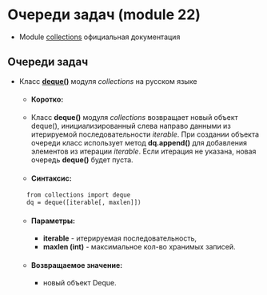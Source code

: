 # Очереди задач (module 22)

* Module [collections](https://docs.python.org/3/library/collections.html) официальная документация

## Очереди задач
* Класс **[deque()](https://docs-python.ru/standart-library/modul-collections-python/klass-deque-modulja-collections/)** модуля *collections* на русском языке
  * #### Коротко:
  * Класс **deque()** модуля *collections* возвращает новый объект deque(), 
  инициализированный слева направо данными из итерируемой последовательности *iterable*.
  При создании объекта очереди класс использует метод **dq.append()** для добавления элементов из итерации *iterable*. 
  Если итерация не указана, новая очередь **deque()** будет пуста.
  * #### Синтаксис:
  ```html
    from collections import deque
    dq = deque([iterable[, maxlen]])
  ```
  * #### Параметры:
    * **iterable** - итерируемая последовательность,
    * **maxlen (int)** - максимальное кол-во хранимых записей.
  * #### Возвращаемое значение:
    * новый объект Deque.